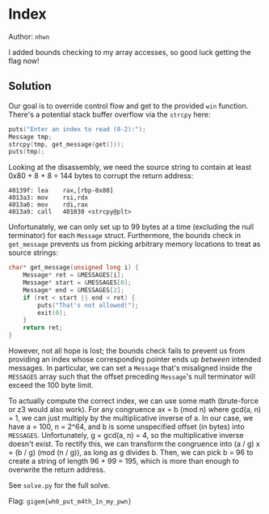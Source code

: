 # Index

Author: `nhwn`

I added bounds checking to my array accesses, so good luck getting the flag now!

## Solution

Our goal is to override control flow and get to the provided `win` function. There's a potential stack buffer overflow via the `strcpy` here:

```c
puts("Enter an index to read (0-2):");
Message tmp;
strcpy(tmp, get_message(get()));
puts(tmp);
```

Looking at the disassembly, we need the source string to contain at least 0x80 + 8 + 8 = 144 bytes to corrupt the return address:

```
40139f:	lea    rax,[rbp-0x80]
4013a3:	mov    rsi,rdx
4013a6:	mov    rdi,rax
4013a9:	call   401030 <strcpy@plt>
```

Unfortunately, we can only set up to 99 bytes at a time (excluding the null terminator) for each `Message` struct. Furthermore, the bounds check in `get_message` prevents us from picking arbitrary memory locations to treat as source strings:

```c
char* get_message(unsigned long i) {
    Message* ret = &MESSAGES[i];
    Message* start = &MESSAGES[0];
    Message* end = &MESSAGES[2];
    if (ret < start || end < ret) {
        puts("That's not allowed!");
        exit(0);
    }
    return ret;
}
```

However, not all hope is lost; the bounds check fails to prevent us from providing an index whose corresponding pointer ends up _between_ intended messages. In particular, we can set a `Message` that's misaligned inside the `MESSAGES` array such that the offset preceding `Message`'s null terminator will exceed the 100 byte limit.

To actually compute the correct index, we can use some math (brute-force or z3 would also work). For any congruence ax = b (mod n) where gcd(a, n) = 1, we can just multiply by the multiplicative inverse of a. In our case, we have a = 100, n = 2^64, and b is some unspecified offset (in bytes) into `MESSAGES`. Unfortunately, g = gcd(a, n) = 4, so the multiplicative inverse doesn't exist. To rectify this, we can transform the congruence into (a / g) x = (b / g) (mod (n / g)), as long as g divides b. Then, we can pick b = 96 to create a string of length 96 + 99 = 195, which is more than enough to overwrite the return address.

See `solve.py` for the full solve.

Flag: `gigem{wh0_put_m4th_1n_my_pwn}`
